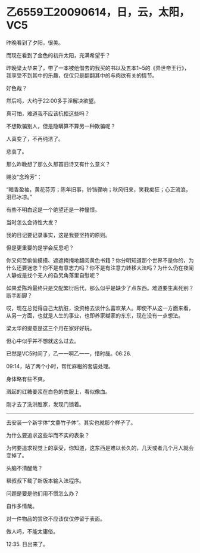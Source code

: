 # 乙6559工20090614，日，云，太阳，VC5

昨晚看到了夕阳，很美。

而现在看到了金色的初升太阳，充满希望乎？

昨晚梁太华来了，带了一本被他借去的我买的书以及五本1~5的《异世帝王行》，我享受不到其中的乐趣，仅仅只是翻翻其中的与肉欲有关的情节。

好色哉？

然后吗，大约于22:00多手淫解决欲望。

真可怕，难道我不应该抗拒这些吗？

不想欺骗别人，但是隐瞒算不算另一种欺骗呢？

人真变了，不再纯洁了。

悲哀了。

那么昨晚想了那么久那首旧诗又有什么意义？

赐汝“念玲芳”：

“暗香盈袖，黄花芬芳；陈年旧事，铃铛骤响；秋风归来，笑我痴狂；心正流浪，泪已冰凉。”

有些不明白这是一个绝望还是一种憧憬。

当时怎么会诗性大发？

我的日记要记录事实，这是我要坚持的原则。

但是更重要的是学会反思吧？

你又何苦偷偷摸摸、遮遮掩掩地翻阅黄色书籍？你分明知道那个世界不是你的，为什么还要迷恋？你不是有意志力吗？你不是有注意力转移大法吗？为什么仍在夜阑人静或是找个无人的旮旯角落里自慰呢？

如果爱陈玲最终只是交配繁衍后代，那么似乎是缺少了点东西。难道要生离死别？断手断脚？

哎，现在总觉得自己太肮脏，没资格去谈什么喜欢某人。即使不从这一方面来看，从另一方面，也就是人生的事业，也即养家糊家的东东，现在没有一点想法。

梁太华的提意是这三个月在家好好玩。

但心中似乎并不想就这么过去。

已然是VC5时间了，乙一一啊乙一一，惜时哉。06:26.

09:14，站了两个小时，帮忙麻糍的套袋处理。

身体略有些不爽。

溅起的红糖姜浆在白色的衣服上，看似像血。

刚才去了洗洪胜家，发现门锁着。

----

去安装一个新字体“文鼎竹子体”。其实也就那个样子了。

为什么要追求这些华而不实的表象？

为何要追求视觉上的享受，你知道，这东西是难以长久的，几天或者几个月人就会变掉了。

头脑不清醒哉？

帮叔叔下载了新版本输入法程序。

问题是要是他们用不惯怎么办？

自作多情哉。

对一件物品的赏欣不应该仅仅停留于表面。

做人吗，不能太庸俗。

12:35. 日出来了。

